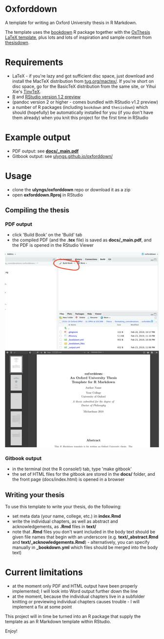 # Oxforddown

A template for writing an Oxford University thesis in R Markdown.

The template uses the [bookdown](https://bookdown.org) R package together with the [OxThesis LaTeX template](https://github.com/mcmanigle/OxThesis), plus lots and lots of inspiration and sample content from [thesisdown](https://github.com/ismayc/thesisdown).

# Requirements
- LaTeX - if you're lazy and got sufficient disc space, just download and install the MacTeX distribution from [tug.org/mactex/](http://www.tug.org/mactex/). If you're short on disc space, go for the BasicTeX distribution from the same site, or Yihui Xie's [TinyTeX](https://yihui.name/tinytex/).
- [R](https://cran.rstudio.com) and [RStudio version 1.2 preview](https://www.rstudio.com/products/rstudio/download/preview/)
- (pandoc version 2 or higher - comes bundled with RStudio v1.2 preview)
- a number of R packages (including `bookdown` and `thesisdown`) which should (hopefully) be automatically installed for you (if you don't have them already) when you knit this project for the first time in RStudio

# Example output
- PDF output: see [**docs/_main.pdf**](https://github.com/ulyngs/oxforddown/blob/master/docs/_main.pdf)
- Gitbook output: see [ulyngs.github.io/oxforddown/](https://ulyngs.github.io/oxforddown/)

# Usage
- clone the **ulyngs/oxforddown** repo or download it as a zip
- open **oxforddown.Rproj** in RStudio

## Compiling the thesis
### PDF output
- click 'Build Book' on the 'Build' tab
- the compiled PDF (and the **.tex** file) is saved as **docs/\_main.pdf**, and the PDF is opened in the RStudio Viewer

![](screenshots/build.png)
![](screenshots/compiled.png)

### Gitbook output
- in the terminal (not the R console!) tab, type 'make gitbook'
- the set of HTML files for the gitbook are stored in the **docs/** folder, and the front page (docs/index.html) is opened in a browser

## Writing your thesis
To use this template to write your thesis, do the following:
- set meta data (your name, college, etc.) in **index.Rmd**
- write the individual chapters, as well as abstract and acknowledgements, as **.Rmd** files in **text/**
- note that **.Rmd** files you don't want included in the body text should be given file names that begin with an underscore (e.g. **text/\_abstract.Rmd** and **text/\_acknowledgements.Rmd**) - alternatively, you can specify manually in **\_bookdown.yml** which files should be merged into the body text)

# Current limitations
- at the moment only PDF and HTML output have been properly implemented; I will look into Word output further down the line
- at the moment, because the individual chapters live in a subfolder knitting or previewing individual chapters causes trouble - I will implement a fix at some point

This project will in time be turned into an R package that supply the template as an R Markdown template within RStudio.

Enjoy!
